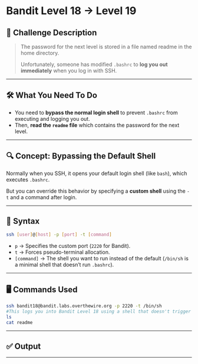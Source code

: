 # **Bandit Level 18 → Level 19**

## **🧩 Challenge Description**

> The password for the next level is stored in a file named readme in the home directory.
> 
> 
> Unfortunately, someone has modified `.bashrc` to **log you out immediately** when you log in with SSH.
> 

---

## 🛠️ What You Need To Do

- You need to **bypass the normal login shell** to prevent `.bashrc` from executing and logging you out.
- Then, **read the `readme` file** which contains the password for the next level.

---

## 🔍 Concept: Bypassing the Default Shell

Normally when you SSH, it opens your default login shell (like `bash`), which executes `.bashrc`.

But you can override this behavior by specifying a **custom shell** using the `-t` and a command after login.

---

## 📘 Syntax

```bash
ssh [user]@[host] -p [port] -t [command]
```

- `p` → Specifies the custom port (`2220` for Bandit).
- `t` → Forces pseudo-terminal allocation.
- `[command]` → The shell you want to run instead of the default (`/bin/sh` is a minimal shell that doesn’t run `.bashrc`).

---

## 🖥️ Commands Used

```bash
ssh bandit18@bandit.labs.overthewire.org -p 2220 -t /bin/sh
#This logs you into Bandit Level 18 using a shell that doesn't trigger .bashrc
ls
cat readme
```

---

## ✅ Output

---